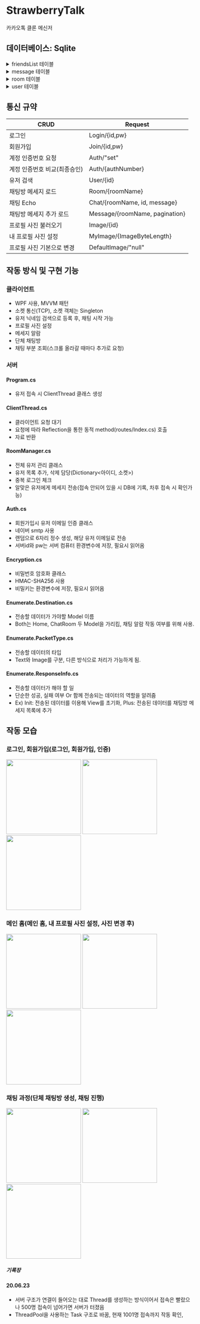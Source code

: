 # StrawberryTalk
카카오톡 클론 메신저

## 데이터베이스: Sqlite
<details>
<summary>friendsList 테이블</summary>
<div markdown="1">
<pre>
<code>

CREATE TABLE friendsList(
        name varchar(30), 
        friends varchar(30), 
        foreign key(name) 
        references user(nickname) 
        on update cascade 
        on delete cascade)

</pre>
</code>
</div>
</details>


<details>
<summary>message 테이블</summary>
<div markdown="1">
<pre>
<code>

CREATE TABLE message(
        sid integer PRIMARY KEY AUTOINCREMENT, 
        roomName varchar(30), 
        fromUserName varchar(20), 
        message varchar(200), 
        foreign key(roomName) 
        references room(name) 
        on update cascade 
        on delete cascade)


</pre>
</code>
</div>
</details>

<details>
<summary>room 테이블</summary>
<div markdown="1">
<pre>
<code>

CREATE TABLE room(
        sid integer PRIMARY KEY AUTOINCREMENT,
        name varchar(30) not null)


</pre>
</code>
</div>
</details>


<details>
<summary>user 테이블</summary>
<div markdown="1">
<pre>
<code>

CREATE TABLE user(
        sid integer PRIMARY KEY AUTOINCREMENT,
        name varchar(30) not null,
        nickname varchar(10) not null,
        password varchar(44) not null,
        auth varchar(5) not null,
        image varchar(40))

</pre>
</code>
</div>
</details>

## 통신 규약
|CRUD|Request|
|-----------|--------|
|로그인|Login/{id,pw}|
|회원가입|Join/{id,pw}|
|계정 인증번호 요청|Auth/"set"|
|계정 인증번호 비교(최종승인)|Auth/{authNumber}|
|유저 검색|User/{id}|
|채팅방 메세지 로드|Room/{roomName}|
|채팅 Echo|Chat/{roomName, id, message}|
|채팅방 메세지 추가 로드|Message/{roomName, pagination}|
|프로필 사진 불러오기|Image/{id}|
|내 프로필 사진 설정|MyImage/{ImageByteLength}|
|프로필 사진 기본으로 변경|DefaultImage/"null"|

## 작동 방식 및 구현 기능
### 클라이언트 
* WPF 사용, MVVM 패턴
* 소켓 통신(TCP), 소켓 객체는 Singleton
* 유저 닉네임 검색으로 등록 후, 채팅 시작 가능
* 프로필 사진 설정
* 메세지 알람
* 단체 채팅방
* 채팅 부분 조회(스크롤 올라갈 때마다 추가로 요청)


### 서버
#### Program.cs
* 유저 접속 시 ClientThread 클래스 생성

#### ClientThread.cs
* 클라이언트 요청 대기
* 요청에 따라 Reflection을 통한 동적 method(routes/Index.cs) 호출
* 자료 반환

#### RoomManager.cs
* 전체 유저 관리 클래스
* 유저 목록 추가, 삭제 담당(Dictionary<아이디, 소켓>)
* 중복 로그인 체크
* 알맞은 유저에게 메세지 전송(접속 안되어 있을 시 DB에 기록, 차후 접속 시 확인가능)

#### Auth.cs
* 회원가입시 유저 이메일 인증 클래스
* 네이버 smtp 사용
* 랜덤으로 6자리 정수 생성, 해당 유저 이메일로 전송
* 서버id와 pw는 서버 컴퓨터 환경변수에 저장, 필요시 읽어옴

#### Encryption.cs
* 비밀번호 암호화 클래스
* HMAC-SHA256 사용
* 비밀키는 환경변수에 저장, 필요시 읽어옴

#### Enumerate.Destination.cs
* 전송할 데이터가 가야할 Model 이름
* Both는 Home, ChatRoom 두 Model을 가리킴, 채팅 알람 작동 여부를 위해 사용.

#### Enumerate.PacketType.cs
* 전송할 데이터의 타입
* Text와 Image를 구분, 다른 방식으로 처리가 가능하게 됨.

#### Enumerate.ResponseInfo.cs
* 전송할 데이터가 해야 할 일
* 단순한 성공, 실패 여부 Or 함께 전송되는 데이터의 역할을 알려줌
* Ex) Init: 전송된 데이터를 이용해 View를 초기화, Plus: 전송된 데이터를 채팅방 메세지 목록에 추가



## 작동 모습
### 로그인, 회원가입(로그인, 회원가입, 인증)
<div>
  <img width="200" src="https://user-images.githubusercontent.com/59993347/85220636-36b77a00-b3e8-11ea-9d89-0481f0d66662.png">
  <img width="200" src="https://user-images.githubusercontent.com/59993347/85220638-37e8a700-b3e8-11ea-8593-769e6f0eb37c.png">
  <img width="200" src="https://user-images.githubusercontent.com/59993347/85220640-37e8a700-b3e8-11ea-9374-58894a0c6662.png">
 </div>
  
### 메인 홈(메인 홈, 내 프로필 사진 설정, 사진 변경 후)
<div>
  <img width="200" src="https://user-images.githubusercontent.com/59993347/85220641-38813d80-b3e8-11ea-92e7-7348850bc6ca.png">
  <img width="200" src="https://user-images.githubusercontent.com/59993347/85220642-38813d80-b3e8-11ea-9e97-85edfb67baf3.png">
  <img width="200" src="https://user-images.githubusercontent.com/59993347/85220644-3919d400-b3e8-11ea-8975-bf6485c2c6b6.png">
 </div>
 
 ### 채팅 과정(단체 채팅방 생성, 채팅 진행)
 <div>
  <img width="200" src="https://user-images.githubusercontent.com/59993347/85220645-39b26a80-b3e8-11ea-882a-62f0b2fbc818.png">
  <img width="200" src="https://user-images.githubusercontent.com/59993347/85220647-39b26a80-b3e8-11ea-9e05-4c323645d8b2.png">
  <img width="200" src="https://user-images.githubusercontent.com/59993347/85220648-3a4b0100-b3e8-11ea-8b61-7db7c8ad71a3.png">
 </div>


##### 기록장
#### 20.06.23
* 서버 구조가 연결이 들어오는 대로 Thread를 생성하는 방식이어서 접속은 빨랐으나 500명 접속이 넘어가면 서버가 터졌음
* ThreadPool을 사용하는 Task 구조로 바꿈,  현재 1001명 접속까지 작동 확인, 
